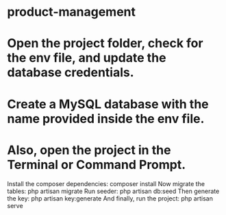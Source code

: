 # product-management
# Open the project folder, check for the env file, and update the database credentials.
# Create a MySQL database with the name provided inside the env file.
# Also, open the project in the Terminal or Command Prompt.
Install the composer dependencies: composer install
Now migrate the tables: php artisan migrate
Run seeder: php artisan db:seed
Then generate the key: php artisan key:generate
And finally, run the project: php artisan serve

